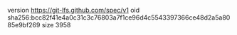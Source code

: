 version https://git-lfs.github.com/spec/v1
oid sha256:bcc82f41e4a0c31c3c76803a7f1ce96d4c5543397366ce48d2a5a8085e9bf269
size 3958
